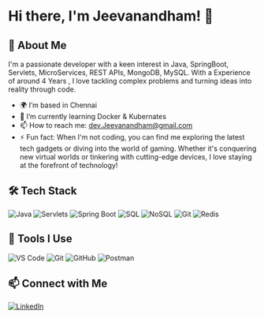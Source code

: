 # Hi there, I'm Jeevanandham! 👋


## 🚀 About Me

I'm a passionate developer with a keen interest in Java, SpringBoot, Servlets,  MicroServices, REST APIs, MongoDB, MySQL. With a Experience of around 4 Years , I love tackling complex problems and turning ideas into reality through code.

- 🌍 I’m based in Chennai
- 🌱 I’m currently learning Docker & Kubernates
- 📫 How to reach me: dev.Jeevanandham@gmail.com
- ⚡ Fun fact: When I'm not coding, you can find me exploring the latest tech gadgets or diving into the world of gaming. Whether it's conquering new virtual worlds or tinkering with cutting-edge devices, I love staying at the forefront of technology!

## 🛠️ Tech Stack
![Java](https://img.shields.io/badge/-Java-05122A?style=flat&logo=java)
![Servlets](https://img.shields.io/badge/-Servlets-05122A?style=flat&logo=java)
![Spring Boot](https://img.shields.io/badge/-Spring%20Boot-05122A?style=flat&logo=springboot)
![SQL](https://img.shields.io/badge/-SQL-05122A?style=flat&logo=postgresql)
![NoSQL](https://img.shields.io/badge/-NoSQL-05122A?style=flat&logo=mongodb)
![Git](https://img.shields.io/badge/-Git-05122A?style=flat&logo=git)
![Redis](https://img.shields.io/badge/-Redis-05122A?style=flat&logo=redis)

## 🧰 Tools I Use

![VS Code](https://img.shields.io/badge/-VS%20Code-05122A?style=flat&logo=visual-studio-code&logoColor=007ACC)
![Git](https://img.shields.io/badge/-Git-05122A?style=flat&logo=git)
![GitHub](https://img.shields.io/badge/-GitHub-05122A?style=flat&logo=github)
![Postman](https://img.shields.io/badge/-Postman-05122A?style=flat&logo=postman)


## 📫 Connect with Me
[![LinkedIn](https://img.shields.io/badge/-LinkedIn-05122A?style=flat&logo=linkedin)](https://www.linkedin.com/in/jeevanandham-r-7aa0692b0?utm_source=share&utm_campaign=share_via&utm_content=profile&utm_medium=ios_app)
<!---
JeevaCodes/JeevaCodes is a ✨ special ✨ repository because its `README.md` (this file) appears on your GitHub profile.
You can click the Preview link to take a look at your changes.
--->
